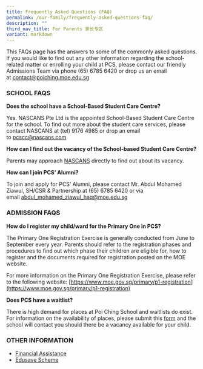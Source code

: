 ```yaml
---
title: Frequently Asked Questions (FAQ)
permalink: /our-family/frequently-asked-questions-faq/
description: ""
third_nav_title: For Parents 家长专区
variant: markdown
---
```

This FAQs page has the answers to some of the commonly asked questions. If you would like to find out any other information regarding the school-related matter or enrolling your child at PCS, please contact our friendly Admissions Team via phone (65) 6785 6420 or drop us an email at [contact@poiching.moe.edu.sg](mailto:contact@poiching.moe.edu.sg)

### SCHOOL FAQS

**Does the school have a School-Based Student Care Centre?**

Yes. NASCANS Pte Ltd is the appointed School-Based Student Care Centre for the school. To find out more about the student care services, please contact NASCANS at (tel) 9176 4985 or drop an email to [pcscc@nascans.com](mailto:pcscc@nascans.com)

**How can I find out the vacancy of the School-based Student Care Centre?**

Parents may approach [NASCANS](mailto:pcscc@nascans.com) directly to find out about its vacancy.

**How can I join PCS’ Alumni?**

To join and apply for PCS’ Alumni, please contact Mr. Abdul Mohamed Ziawul, SH/CSR & Partnership at (65) 6785 6420 or via email [abdul_mohamed_ziawul_haq@moe.edu.sg](mailto:abdul_mohamed_ziawul_haq@moe.edu.sg)

### ADMISSION FAQS

**How do I register my child/ward for the Primary One in PCS?**

The Primary One Registration Exercise is generally conducted from June to September every year. Parents should refer to the registration phases and procedures to find out which phase their children are eligible for, how to register and the documents required for registration posted on the MOE website.

For more information on the Primary One Registration Exercise, please refer to the following website: [https://www.moe.gov.sg/primary/p1-registration](https://www.moe.gov.sg/primary/p1-registration)

**Does PCS have a waitlist?**

There is high demand for places at Poi Ching School and waitlists do exist. For information on the availability of places, please submit this [form](https://form.gov.sg/#!/5d43ad992779fc00128970a1) and the school will contact you should there be a vacancy available for your child.

### OTHER INFORMATION


*   [Financial Assistance](https://www.moe.gov.sg/financial-matters/financial-assistance)
*   [Edusave Scheme](https://www.moe.gov.sg/financial-matters/edusave-account)
